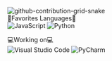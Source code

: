 ![github-contribution-grid-snake](https://user-images.githubusercontent.com/110171154/230880342-ef75be57-bd76-41f9-bb83-7f67de16207b.svg)                                                                                                                                                                            
🌟Favorites Languages🌟                                                                                                                                                 
![JavaScript](https://img.shields.io/badge/javascript-%23323330.svg?style=for-the-badge&logo=javascript&logoColor=%23F7DF1E) ![Python](https://img.shields.io/badge/python-3670A0?style=for-the-badge&logo=python&logoColor=ffdd54)                                                                                

💻Working on💻                                                                                                                                                           
![Visual Studio Code](https://img.shields.io/badge/Visual%20Studio%20Code-0078d7.svg?style=for-the-badge&logo=visual-studio-code&logoColor=white) ![PyCharm](https://img.shields.io/badge/pycharm-143?style=for-the-badge&logo=pycharm&logoColor=black&color=black&labelColor=green)
